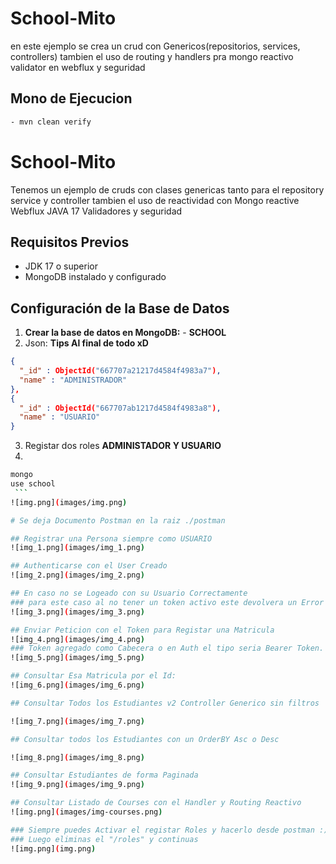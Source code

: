 # School-Mito
en este ejemplo se crea un crud con Genericos(repositorios, services, controllers) tambien el uso de routing y handlers pra mongo reactivo validator en webflux y seguridad  
## Mono de Ejecucion
   ```bash
- mvn clean verify
   ```

# School-Mito

Tenemos un ejemplo de cruds con clases genericas tanto para el repository service y controller
tambien el uso de reactividad con Mongo reactive Webflux JAVA 17 Validadores y seguridad

## Requisitos Previos

- JDK 17 o superior
- MongoDB instalado y configurado

## Configuración de la Base de Datos

1. **Crear la base de datos en MongoDB:** - **SCHOOL**
2. Json: **Tips Al final de todo xD**
```json
{
  "_id" : ObjectId("667707a21217d4584f4983a7"),
  "name" : "ADMINISTRADOR"
},
{
  "_id" : ObjectId("667707ab1217d4584f4983a8"),
  "name" : "USUARIO"
}
```

3. Registar dos roles **ADMINISTADOR Y USUARIO**
4.

   ```bash
   mongo
   use school
    ```
![img.png](images/img.png)

# Se deja Documento Postman en la raiz ./postman

## Registrar una Persona siempre como USUARIO
![img_1.png](images/img_1.png)

## Authenticarse con el User Creado
![img_2.png](images/img_2.png)

## En caso no se Logeado con su Usuario Correctamente
### para este caso al no tener un token activo este devolvera un Error 401 Unauthorized
![img_3.png](images/img_3.png)

## Enviar Peticion con el Token para Registar una Matricula
![img_4.png](images/img_4.png)
### Token agregado como Cabecera o en Auth el tipo seria Bearer Token.
![img_5.png](images/img_5.png)

## Consultar Esa Matricula por el Id:
![img_6.png](images/img_6.png)

## Consultar Todos los Estudiantes v2 Controller Generico sin filtros

![img_7.png](images/img_7.png)

## Consultar todos los Estudiantes con un OrderBY Asc o Desc

![img_8.png](images/img_8.png)

## Consultar Estudiantes de forma Paginada 
![img_9.png](images/img_9.png)

## Consultar Listado de Courses con el Handler y Routing Reactivo
![img.png](images/img-courses.png)

### Siempre puedes Activar el registar Roles y hacerlo desde postman :)
### Luego eliminas el "/roles" y continuas
![img.png](img.png)